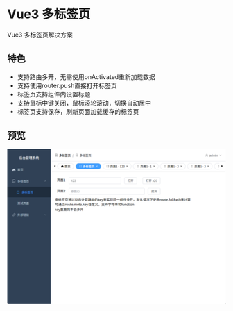 # Vue3 多标签页

Vue3 多标签页解决方案

## 特色

- 支持路由多开，无需使用onActivated重新加载数据
- 支持使用router.push直接打开标签页
- 标签页支持组件内设置标题
- 支持鼠标中键关闭，鼠标滚轮滚动，切换自动居中
- 标签页支持保存，刷新页面加载缓存的标签页

## 预览

![](./imgs/01.png)

